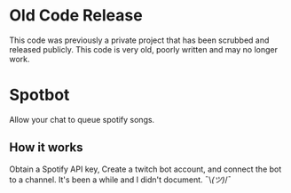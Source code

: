 # Old Code Release
This code was previously a private project that has been scrubbed and released publicly. This code is very old, poorly written and may no longer work. 

# Spotbot
Allow your chat to queue spotify songs.

## How it works
Obtain a Spotify API key, Create a twitch bot account, and connect the bot to a channel. It's been a while and I didn't document. ¯\\_(ツ)_/¯
